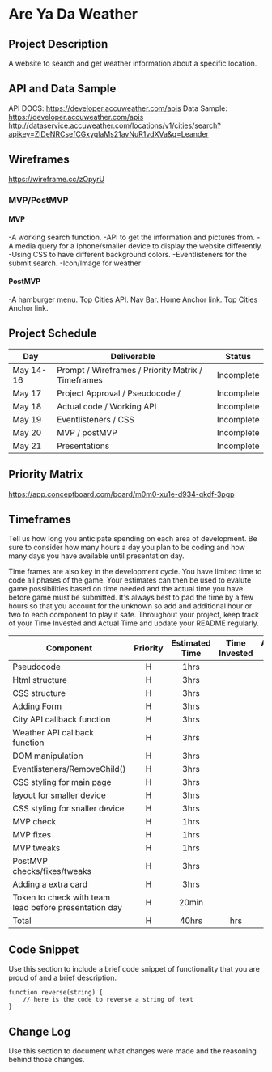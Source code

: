 
# Are Ya Da Weather
## Project Description
A website to search and get weather information about a specific location.
## API and Data Sample
API DOCS: https://developer.accuweather.com/apis
Data Sample: https://developer.accuweather.com/apis
http://dataservice.accuweather.com/locations/v1/cities/search?apikey=ZlDeNRCsefCGxyglaMs21avNuR1vdXVa&q=Leander

## Wireframes
https://wireframe.cc/zOpyrU

### MVP/PostMVP

#### MVP 
-A working search function.
-API to get the information and pictures from.
-A media query for a Iphone/smaller device to display the website differently.
-Using CSS to have different background colors.
-Eventlisteners for the submit search.
-Icon/Image for weather 

#### PostMVP  
-A hamburger menu.
Top Cities API.
Nav Bar.
Home Anchor link.
Top Cities Anchor link.

## Project Schedule

|  Day | Deliverable | Status
|---|---| ---|
|May 14-16| Prompt / Wireframes / Priority Matrix / Timeframes | Incomplete
|May 17| Project Approval / Pseudocode / | Incomplete
|May 18| Actual code / Working API  | Incomplete
|May 19| Eventlisteners / CSS  | Incomplete
|May 20| MVP / postMVP | Incomplete
|May 21| Presentations | Incomplete

## Priority Matrix

https://app.conceptboard.com/board/m0m0-xu1e-d934-qkdf-3pgp

## Timeframes

Tell us how long you anticipate spending on each area of development. Be sure to consider how many hours a day you plan to be coding and how many days you have available until presentation day.

Time frames are also key in the development cycle.  You have limited time to code all phases of the game.  Your estimates can then be used to evalute game possibilities based on time needed and the actual time you have before game must be submitted. It's always best to pad the time by a few hours so that you account for the unknown so add and additional hour or two to each component to play it safe. Throughout your project, keep track of your Time Invested and Actual Time and update your README regularly.

| Component | Priority | Estimated Time | Time Invested | Actual Time |
| --- | :---: |  :---: | :---: | :---: |
| Pseudocode | H | 1hrs|  |  |
| Html structure | H | 3hrs|  |  |
| CSS structure | H | 3hrs|  |  |
| Adding Form | H | 3hrs|  |  |
| City API callback function | H | 3hrs|  |  |
| Weather API callback function | H | 3hrs|  |  |
| DOM manipulation  | H | 3hrs|  |  |
| Eventlisteners/RemoveChild()| H | 3hrs|  |  |
| CSS styling for main page| H | 3hrs|  |  |
| layout for smaller device  | H | 3hrs|  |  |
| CSS styling for snaller device | H | 3hrs|  |  |
| MVP check| H | 1hrs|  |  |
| MVP fixes| H | 1hrs|  |  |
| MVP tweaks| H | 1hrs|  |  |
| PostMVP checks/fixes/tweaks| H | 3hrs|  |  |
| Adding a extra card | H | 3hrs|  |  |
| Token to check with team lead before presentation day | H | 20min|  |  |
| Total | H | 40hrs| hrs | hrs |

## Code Snippet

Use this section to include a brief code snippet of functionality that you are proud of and a brief description.  

```
function reverse(string) {
	// here is the code to reverse a string of text
}
```

## Change Log
 Use this section to document what changes were made and the reasoning behind those changes.  
